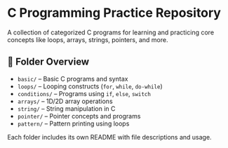 # C Programming Practice Repository

A collection of categorized C programs for learning and practicing core concepts like loops, arrays, strings, pointers, and more.

## 📁 Folder Overview

- `basic/` – Basic C programs and syntax
- `loops/` – Looping constructs (`for`, `while`, `do-while`)
- `conditions/` – Programs using `if`, `else`, `switch`
- `arrays/` – 1D/2D array operations
- `string/` – String manipulation in C
- `pointer/` – Pointer concepts and programs
- `pattern/` – Pattern printing using loops

Each folder includes its own README with file descriptions and usage.
